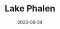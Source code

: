 ---
title: "Lake Phalen"
type: lake
date: 2023-06-24
hashtag: lake-phalen
location:
  - Maplewood
  - Saint Paul
tags:
  - lake
---